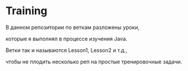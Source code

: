 # Training
В данном репозитории по веткам разложены уроки,

которые я выполнял в процессе изучения Java.

Ветки так и называются Lesson1, Lesson2 и т.д.,

чтобы не плодить несколько реп на простые тренировочные задачи.